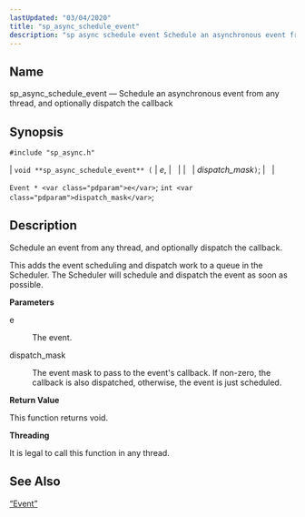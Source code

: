 ```yaml
---
lastUpdated: "03/04/2020"
title: "sp_async_schedule_event"
description: "sp async schedule event Schedule an asynchronous event from any thread and optionally dispatch the callback void sp async schedule event e dispatch mask Event e int dispatch mask Schedule an event from any thread and optionally dispatch the callback This adds the event scheduling and dispatch work to a..."
---
```


<a name="apis.sp_async_schedule_event"></a> 
## Name

sp_async_schedule_event — Schedule an asynchronous event from any thread, and optionally dispatch the callback

## Synopsis

`#include "sp_async.h"`

| `void **sp_async_schedule_event** (` | <var class="pdparam">e</var>, |   |
|   | <var class="pdparam">dispatch_mask</var>`)`; |   |

`Event * <var class="pdparam">e</var>`;
`int <var class="pdparam">dispatch_mask</var>`;<a name="idp51980240"></a> 
## Description

Schedule an event from any thread, and optionally dispatch the callback.

This adds the event scheduling and dispatch work to a queue in the Scheduler. The Scheduler will schedule and dispatch the event as soon as possible.

**<a name="idp51982112"></a> Parameters**

<dl class="variablelist">

<dt>e</dt>

<dd>

The event.

</dd>

<dt>dispatch_mask</dt>

<dd>

The event mask to pass to the event's callback. If non-zero, the callback is also dispatched, otherwise, the event is just scheduled.

</dd>

</dl>

**<a name="idp51986784"></a> Return Value**

This function returns void.

**<a name="idp51987696"></a> Threading**

It is legal to call this function in any thread.

<a name="idp51988800"></a> 
## See Also

[“Event”](/momentum/3/3-api/structs-event)